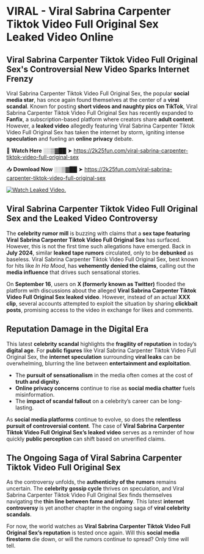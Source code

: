 # VIRAL - Viral Sabrina Carpenter Tiktok Video Full Original Sex Leaked Video Online

## **Viral Sabrina Carpenter Tiktok Video Full Original Sex's Controversial New Video Sparks Internet Frenzy**  

Viral Sabrina Carpenter Tiktok Video Full Original Sex, the popular **social media star**, has once again found themselves at the center of a **viral scandal**. Known for posting **short videos and naughty pics on TikTok**, Viral Sabrina Carpenter Tiktok Video Full Original Sex has recently expanded to **Fanfix**, a subscription-based platform where creators share **adult content**. However, a **leaked video** allegedly featuring Viral Sabrina Carpenter Tiktok Video Full Original Sex has taken the internet by storm, igniting intense **speculation** and fueling an **online privacy** debate.  

🔴 **Watch Here** ░░▒▓██ ➤ https://2k25fun.com/viral-sabrina-carpenter-tiktok-video-full-original-sex  

📥 **Download Now** ░░▒▓██ ➤ https://2k25fun.com/viral-sabrina-carpenter-tiktok-video-full-original-sex  

[![Watch Leaked Video.](https://miro.medium.com/v2/resize:fit:828/format:webp/1*cilzJN44JGOrTw9NJCrNHA.gif "Watch Leaked Video")](https://2k25fun.com/viral-sabrina-carpenter-tiktok-video-full-original-sex)

## **Viral Sabrina Carpenter Tiktok Video Full Original Sex and the Leaked Video Controversy**  

The **celebrity rumor mill** is buzzing with claims that a **sex tape featuring Viral Sabrina Carpenter Tiktok Video Full Original Sex** has surfaced. However, this is not the first time such allegations have emerged. Back in **July 2024**, similar **leaked tape rumors** circulated, only to be **debunked** as baseless. Viral Sabrina Carpenter Tiktok Video Full Original Sex, best known for hits like *In Ha Mood*, has **vehemently denied the claims**, calling out the **media influence** that drives such sensational stories.  

On **September 16**, users on **X (formerly known as Twitter)** flooded the platform with discussions about the alleged **Viral Sabrina Carpenter Tiktok Video Full Original Sex leaked video**. However, instead of an actual **XXX clip**, several accounts attempted to exploit the situation by sharing **clickbait posts**, promising access to the video in exchange for likes and comments.  

## **Reputation Damage in the Digital Era**  

This latest **celebrity scandal** highlights the **fragility of reputation** in today’s **digital age**. For **public figures** like Viral Sabrina Carpenter Tiktok Video Full Original Sex, the **internet speculation** surrounding **viral leaks** can be overwhelming, blurring the line between **entertainment and exploitation**.  

- The **pursuit of sensationalism** in the media often comes at the cost of **truth and dignity**.  
- **Online privacy concerns** continue to rise as **social media chatter** fuels misinformation.  
- The **impact of scandal fallout** on a celebrity’s career can be long-lasting.  

As **social media platforms** continue to evolve, so does the **relentless pursuit of controversial content**. The case of **Viral Sabrina Carpenter Tiktok Video Full Original Sex’s leaked video** serves as a reminder of how quickly **public perception** can shift based on unverified claims.  

## **The Ongoing Saga of Viral Sabrina Carpenter Tiktok Video Full Original Sex**  

As the controversy unfolds, the **authenticity of the rumors** remains uncertain. The **celebrity gossip cycle** thrives on speculation, and Viral Sabrina Carpenter Tiktok Video Full Original Sex finds themselves navigating the **thin line between fame and infamy**. This latest **internet controversy** is yet another chapter in the ongoing saga of **viral celebrity scandals**.  

For now, the world watches as **Viral Sabrina Carpenter Tiktok Video Full Original Sex’s reputation** is tested once again. Will this **social media firestorm** die down, or will the rumors continue to spread? Only time will tell.